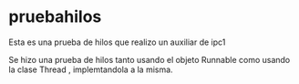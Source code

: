 # pruebahilos
Esta es una prueba de hilos que realizo un auxiliar de ipc1

Se hizo  una prueba de hilos tanto usando el objeto Runnable como usando la clase Thread , implemtandola a la misma.
